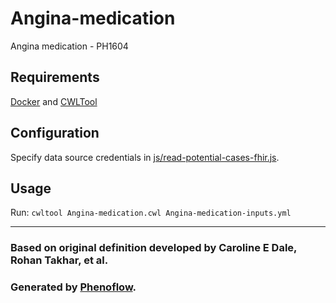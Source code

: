 # Angina-medication

Angina medication - PH1604

## Requirements

[Docker](https://docs.docker.com/install/) and [CWLTool](https://github.com/common-workflow-language/cwltool#install)

## Configuration

Specify data source credentials in [js/read-potential-cases-fhir.js](js/read-potential-cases-fhir.js).

## Usage

Run: `cwltool Angina-medication.cwl Angina-medication-inputs.yml`

***

### Based on original definition developed by Caroline E Dale, Rohan Takhar, et al.
### Generated by [Phenoflow](https://kclhi.org/phenoflow).
